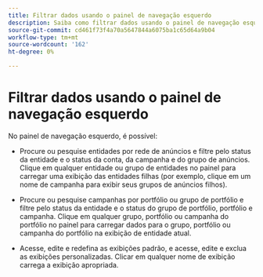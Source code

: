 ```yaml
---
title: Filtrar dados usando o painel de navegação esquerdo
description: Saiba como filtrar dados usando o painel de navegação esquerdo.
source-git-commit: cd461f73f4a70a5647844a6075ba1c65d64a9b04
workflow-type: tm+mt
source-wordcount: '162'
ht-degree: 0%

---
```


# Filtrar dados usando o painel de navegação esquerdo

No painel de navegação esquerdo, é possível:

* Procure ou pesquise entidades por rede de anúncios e filtre pelo status da entidade e o status da conta, da campanha e do grupo de anúncios. Clique em qualquer entidade ou grupo de entidades no painel para carregar uma exibição das entidades filhas (por exemplo, clique em um nome de campanha para exibir seus grupos de anúncios filhos).

* Procure ou pesquise campanhas por portfólio ou grupo de portfólio e filtre pelo status da entidade e o status do grupo de portfólio, portfólio e campanha. Clique em qualquer grupo, portfólio ou campanha do portfólio no painel para carregar dados para o grupo, portfólio ou campanha do portfólio na exibição de entidade atual.

* Acesse, edite e redefina as exibições padrão, e acesse, edite e exclua as exibições personalizadas. Clicar em qualquer nome de exibição carrega a exibição apropriada.
